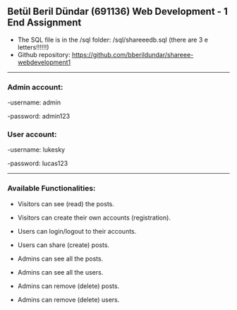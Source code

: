 ## Betül Beril Dündar (691136) Web Development - 1 End Assignment

*  The SQL file is in the /sql folder: /sql/shareeedb.sql (there are 3 e letters!!!!!!)
* Github repository: https://github.com/bberildundar/shareee-webdevelopment1

---

### Admin account:

-username: admin

-password: admin123


### User account:

-username: lukesky

-password: lucas123

---

### Available Functionalities: 
-	Visitors can see (read) the posts.
  
-	Visitors can create their own accounts (registration).
  
-	Users can login/logout to their accounts.
  
-	Users can share (create) posts.
  
-	Admins can see all the posts.
  
-	Admins can see all the users.
  
-	Admins can remove (delete) posts.
  
-	Admins can remove (delete) users.
  
-	Admins can edit (update) users.
  

